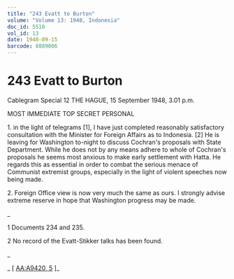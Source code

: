 ```yaml
---
title: "243 Evatt to Burton"
volume: "Volume 13: 1948, Indonesia"
doc_id: 5510
vol_id: 13
date: 1948-09-15
barcode: 8889006
---
```


# 243 Evatt to Burton

Cablegram Special 12 THE HAGUE, 15 September 1948, 3.01 p.m.

MOST IMMEDIATE TOP SECRET PERSONAL

1\. in the light of telegrams [1], I have just completed reasonably satisfactory consultation with the Minister for Foreign Affairs as to Indonesia. [2] He is leaving for Washington to-night to discuss Cochran's proposals with State Department. While he does not by any means adhere to whole of Cochran's proposals he seems most anxious to make early settlement with Hatta. He regards this as essential in order to combat the serious menace of Communist extremist groups, especially in the light of violent speeches now being made.

2\. Foreign Office view is now very much the same as ours. I strongly advise extreme reserve in hope that Washington progress may be made.

_

1 Documents 234 and 235.

2 No record of the Evatt-Stikker talks has been found.

_

_ [ [AA:A9420, 5](http://www.naa.gov.au/cgi-bin/Search?O=I&Number=8889006) ]_
